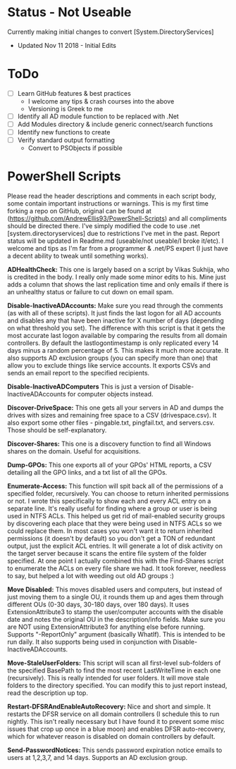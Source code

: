 # Status - Not Useable 
Currently making initial changes to convert [System.DirectoryServices]
  - Updated Nov 11 2018 - Initial Edits

# ToDo 
  - [ ] Learn GitHub features & best practices 
    - I welcome any tips & crash courses into the above 
    - Versioning is Greek to me 
  - [ ] Identify all AD module function to be replaced with .Net
  - [ ] Add Modules directory & include generic connect/search functions
  - [ ] Identify new functions to create
  - [ ] Verify standard output formatting 
    - Convert to PSObjects if possible 

# PowerShell Scripts
Please read the header descriptions and comments in each script body, some contain important instructions or warnings.
This is my first time forking a repo on GitHub, original can be found at (https://github.com/AndrewEllis93/PowerShell-Scripts) and all compliments should be directed there. I've simply modified the code to use .net [system.directoryservices] due to restrictions I've met in the past. 
Report status will be updated in Readme.md (useable/not useable/I broke it/etc).
I welcome and tips as I'm far from a programmer & .net/PS expert (I just have a decent ability to tweak until something works).

**ADHealthCheck:** This one is largely based on a script by Vikas Sukhija, who is credited in the body. I really only made some minor edits to his. Mine just adds a column that shows the last replication time and only emails if there is an unhealthy status or failure to cut down on email spam.

**Disable-InactiveADAccounts:** Make sure you read through the comments (as with all of these scripts). It just finds the last logon for all AD accounts and disables any that have been inactive for X number of days (depending on what threshold you set). The difference with this script is that it gets the most accurate last logon available by comparing the results from all domain controllers. By default the lastlogontimestamp is only replicated every 14 days minus a random percentage of 5. This makes it much more accurate. It also supports AD exclusion groups (you can specify more than one) that allow you to exclude things like service accounts. It exports CSVs and sends an email report to the specified recipients.

**Disable-InactiveADComputers** This is just a version of Disable-InactiveADAccounts for computer objects instead. 

**Discover-DriveSpace:** This one gets all your servers in AD and dumps the drives with sizes and remaining free space to a CSV (drivespace.csv). It also export some other files - pingable.txt, pingfail.txt, and servers.csv. Those should be self-explanatory.

**Discover-Shares:** This one is a discovery function to find all Windows shares on the domain. Useful for acquisitions.

**Dump-GPOs:** This one exports all of your GPOs' HTML reports, a CSV detailing all the GPO links, and a txt list of all the GPOs.

**Enumerate-Access:** This function will spit back all of the permissions of a specified folder, recursively. You can choose to return inherited permissions or not. I wrote this specifically to show each and every ACL entry on a separate line. It's really useful for finding where a group or user is being used in NTFS ACLs. This helped us get rid of mail-enabled security groups by discovering each place that they were being used in NTFS ACLs so we could replace them. In most cases you won't want it to return inherited permissions (it doesn't by default) so you don't get a TON of redundant output, just the explicit ACL entries. It will generate a lot of disk activity on the target server because it scans the entire file system of the folder specified. At one point I actually combined this with the Find-Shares script to enumerate the ACLs on every file share we had. It took forever, needless to say, but helped a lot with weeding out old AD groups :)

**Move Disabled:** This moves disabled users and computers, but instead of just moving them to a single OU, it rounds them up and ages them through different OUs (0-30 days, 30-180 days, over 180 days). It uses ExtensionAttribute3 to stamp the user/computer accounts with the disable date and notes the original OU in the description/info fields. Make sure you are NOT using ExtensionAttribute3 for anything else before running. Supports "-ReportOnly" argument (basically WhatIf). This is intended to be run daily. It also supports being used in conjunction with Disable-InactiveADAccounts.

**Move-StaleUserFolders:** This script will scan all first-level sub-folders of the specified BasePath to find the most recent LastWriteTime in each one (recursively). This is really intended for user folders. It will move stale folders to the directory specified. You can modify this to just report instead, read the description up top.

**Restart-DFSRAndEnableAutoRecovery:** Nice and short and simple. It restarts the DFSR service on all domain controllers (I schedule this to run nightly. This isn't really necessary but I have found it to prevent some misc issues that crop up once in a blue moon) and enables DFSR auto-recovery, which for whatever reason is disabled on domain controllers by default.

**Send-PasswordNotices:** This sends password expiration notice emails to users at 1,2,3,7, and 14 days. Supports an AD exclusion group.







